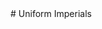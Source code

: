<section data-markdown>
    <script type="text/template">
        ###A Project for Mirroring Notifications
        ========================================

        See also: [Github](https://github.com/pirogoeth/uniform_imperials)

        ##View Description
        
        ###App Mockup
        -------------
        ###Desktop Mockup
        -----------------
        
        ###Classes
        --------------
          
          ##appConfiguration
          allows for the setup and changes to customize app settings
          
          ##deviceSelector
          displays current devices notifications are being pushed to
          
          ##appList
          displays apps which notifications are being pushed also available apps to add to the list 
          
          ##deviceSelector
          displays current devices notifications are being pushed to
          
          ##addDevice
          adds a device 
          ##
          
          ##
          
          ##
          
          ##
          
        
      
      ## Members
      
      - Gustavo Mendes
      - Jorge Herrera
      - Matt Humphries
      - Sean Johnson
   

 </script>
</section># Uniform Imperials
